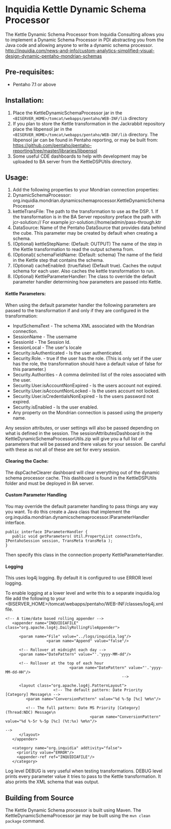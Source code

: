 Inquidia Kettle Dynamic Schema Processor
============================

The Kettle Dynamic Schema Processor from Inquidia Consulting allows you to implement a Dynamic Schema Processor in PDI abstracting you from the Java code and allowing anyone to write a dynamic schema processor.  http://inquidia.com/news-and-info/custom-analytics-simplified-visual-design-dynamic-pentaho-mondrian-schemas

Pre-requisites:
--------------------------
- Pentaho 7.1 or above

Installation:
--------------------------

1. Place the KettleDynamicSchemaProcessor jar in the `<BISERVER_HOME>/tomcat/webapps/pentaho/WEB-INF/lib` directory
2. If you plan to store the Kettle transformation in the Jackrabbit repository place the libpensol jar in the `<BISERVER_HOME>/tomcat/webapps/pentaho/WEB-INF/lib` directory.  The libpensol jar can be found in Pentaho reporting, or may be built from: https://github.com/pentaho/pentaho-reporting/tree/master/libraries/libpensol
3. Some useful CDE dashboards to help with development may be uploaded to BA server from the KettleDSPUtils directory.

Usage:
---------------------------

1. Add the following properties to your Mondrian connection properties:
  1. DynamicSchemaProcessor: org.inquidia.mondrian.dynamicschemaprocessor.KettleDynamicSchemaProcessor
  2. kettleTransFile: The path to the transformation to use as the DSP.
    1. If the transformation is in the BA Server repository preface the path with jcr-solution://  For example jcr-solution://home/admin/pass-through.ktr
  3. DataSource: Name of the Pentaho DataSource that provides data behind the cube. This parameter may be created by default when creating a schema.
  4. (Optional) kettleStepName: (Default: OUTPUT) The name of the step in the Kettle transformation to read the output schema from.
  5. (Optional)( schemaFieldName: (Default: schema) The name of the field in the Kettle step that contains the schema.
  6. (Optional) cacheEnabled: (true/false) (Default true).  Caches the output schema for each user.  Also caches the kettle transformation to run.
  7. (Optional) KettleParameterHandler: The class to override the default parameter handler determining how parameters are passed into Kettle.

#### Kettle Parameters:

When using the default parameter handler the following parameters are passed to the transformation if and only if they are configured in the transformation:

- InputSchemaText - The schema XML associated with the Mondrian connection.
- SessionName - The username
- SessionId - The Session Id.
- SessionLocal - The user's locale
- Security.isAuthenticated - Is the user authenticated.
- Security.Role.<Role Name> - true if the user has the role.  (This is only set if the user has the role, the transformation should have a default value of false for this parameter.)
- Security.Authorities - A comma delimited list of the roles associated with the user.
- Security.User.isAccountNonExpired - Is the users account not expired.
- Security.User.isAccountNonLocked - Is the users account not locked.
- Security.User.isCredentialsNonExpired - Is the users password not expired.
- Security.isEnabled - Is the user enabled.
- Any property on the Mondrian connection is passed using the property name.

Any session attributes, or user settings will also be passed depending on what is defined in the session.  The sessionAttributesDashboard in the KettleDynamicSchemaProcessorUtils.zip will give you a full list of parameters that will be passed and there values for your session.  Be careful with these as not all of these are set for every session.

#### Clearing the Cache:

The dspCacheClearer dashboard will clear everything out of the dynamic schema processor cache.  This dashboard is found in the KettleDSPUtils folder and must be deployed in BA server.

#### Custom Parameter Handling

You may override the default parameter handling to pass things any way you want.  To do this create a Java class that implement the org.inquidia.mondrian.dynamicschemaprocessor.IParameterHandler interface.

```
public interface IParameterHandler {
   public void getParameters( Util.PropertyList connectInfo, IPentahoSession session, TransMeta transMeta );
}
```

Then specify this class in the connection property KettleParameterHandler.

#### Logging

This uses log4j logging.  By default it is configured to use ERROR level logging.

To enable logging at a lower level and write this to a separate inquidia.log file add the following to your <BISERVER_HOME>/tomcat/webapps/pentaho/WEB-INF/classes/log4j.xml file.

```
<!-- A time/date based rolling appender -->
   <appender name="INQUIDIAFILE" class="org.apache.log4j.DailyRollingFileAppender">

      <param name="File" value="../logs/inquidia.log"/>
                  <param name="Append" value="false"/>

      <!-- Rollover at midnight each day -->
      <param name="DatePattern" value="'.'yyyy-MM-dd"/>

      <!-- Rollover at the top of each hour
                            <param name="DatePattern" value="'.'yyyy-MM-dd-HH"/>
                                                   -->

      <layout class="org.apache.log4j.PatternLayout">
                     <!-- The default pattern: Date Priority [Category] Message\n -->
         <param name="ConversionPattern" value="%d %-5p [%c] %m%n"/>

         <!-- The full pattern: Date MS Priority [Category] (Thread:NDC) Message\n
                                     <param name="ConversionPattern" value="%d %-5r %-5p [%c] (%t:%x) %m%n"/>
                                                                      -->
      </layout>
   </appender>

   <category name="org.inquidia" addtivity="false">
     <priority value="ERROR"/>
     <appender-ref ref="INQUIDIAFILE"/>
   </category>
```

Log level DEBUG is very useful when testing transformations.  DEBUG level prints every parameter value it tries to pass to the Kettle transformation.  It also prints the XML schema that was output.

Building from Source
--------------------

The Kettle Dynamic Schema processor is built using Maven.  The KettleDynamicSchemaProcessor jar may be built using the `mvn clean package` command.
